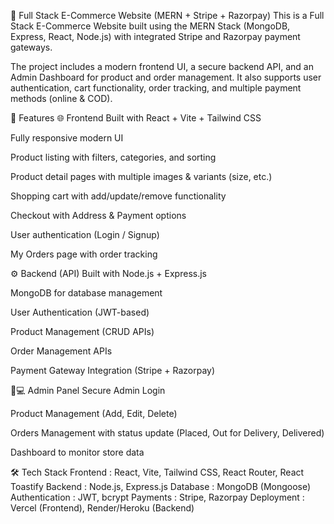 🛒 Full Stack E-Commerce Website (MERN + Stripe + Razorpay)
This is a Full Stack E-Commerce Website built using the MERN Stack (MongoDB, Express, React, Node.js) with integrated Stripe and Razorpay payment gateways.

The project includes a modern frontend UI, a secure backend API, and an Admin Dashboard for product and order management. It also supports user authentication, cart functionality, order tracking, and multiple payment methods (online & COD).

🚀 Features
🌐 Frontend
Built with React + Vite + Tailwind CSS

Fully responsive modern UI

Product listing with filters, categories, and sorting

Product detail pages with multiple images & variants (size, etc.)

Shopping cart with add/update/remove functionality

Checkout with Address & Payment options

User authentication (Login / Signup)

My Orders page with order tracking

⚙️ Backend (API)
Built with Node.js + Express.js

MongoDB for database management

User Authentication (JWT-based)

Product Management (CRUD APIs)

Order Management APIs

Payment Gateway Integration (Stripe + Razorpay)

👨💻 Admin Panel
Secure Admin Login

Product Management (Add, Edit, Delete)

Orders Management with status update (Placed, Out for Delivery, Delivered)

Dashboard to monitor store data

🛠️ Tech Stack
Frontend : React, Vite, Tailwind CSS, React Router, React Toastify
Backend : Node.js, Express.js
Database : MongoDB (Mongoose)
Authentication : JWT, bcrypt
Payments : Stripe, Razorpay
Deployment : Vercel (Frontend), Render/Heroku (Backend)
